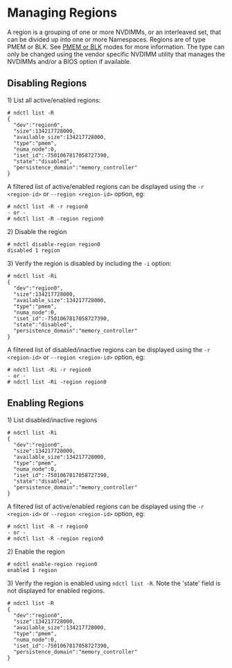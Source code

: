 # Managing Regions

A region is a grouping of one or more NVDIMMs, or an interleaved set, that can be divided up into one or more Namespaces. Regions are of type PMEM or BLK. See [PMEM or BLK](concepts/libnvdimm-pmem-and-blk-modes.md) modes for more information. The type can only be changed using the vendor specific NVDIMM utility that manages the NVDIMMs and/or a BIOS option if available.

## Disabling Regions

1\) List all active/enabled regions:

```text
# ndctl list -R
{
  "dev":"region0",
  "size":134217728000,
  "available_size":134217728000,
  "type":"pmem",
  "numa_node":0,
  "iset_id":-7501067817058727390,
  "state":"disabled",
  "persistence_domain":"memory_controller"
}
```

A filtered list of active/enabled regions can be displayed using the `-r <region-id>` or `--region <region-id>` option, eg:

```text
# ndctl list -R -r region0
- or -
# ndctl list -R -region region0
```

2\) Disable the region

```text
# ndctl disable-region region0
disabled 1 region
```

3\) Verify the region is disabled by including the `-i` option:

```text
# ndctl list -Ri
{
  "dev":"region0",
  "size":134217728000,
  "available_size":134217728000,
  "type":"pmem",
  "numa_node":0,
  "iset_id":-7501067817058727390,
  "state":"disabled",
  "persistence_domain":"memory_controller"
}
```

A filtered list of disabled/inactive regions can be displayed using the `-r <region-id>` or `--region <region-id>` option, eg:

```text
# ndctl list -Ri -r region0
- or -
# ndctl list -Ri -region region0
```

## Enabling Regions

1\) List disabled/inactive regions

```text
# ndctl list -Ri
{
  "dev":"region0",
  "size":134217728000,
  "available_size":134217728000,
  "type":"pmem",
  "numa_node":0,
  "iset_id":-7501067817058727390,
  "state":"disabled",
  "persistence_domain":"memory_controller"
}
```

A filtered list of active/enabled regions can be displayed using the `-r <region-id>` or `--region <region-id>` option, eg:

```text
# ndctl list -R -r region0
- or -
# ndctl list -R -region region0
```

2\) Enable the region

```text
# ndctl enable-region region0
enabled 1 region
```

3\) Verify the region is enabled using `ndctl list -R`. Note the 'state' field is not displayed for enabled regions.

```text
# ndctl list -R
{
  "dev":"region0",
  "size":134217728000,
  "available_size":134217728000,
  "type":"pmem",
  "numa_node":0,
  "iset_id":-7501067817058727390,
  "persistence_domain":"memory_controller"
}
```

